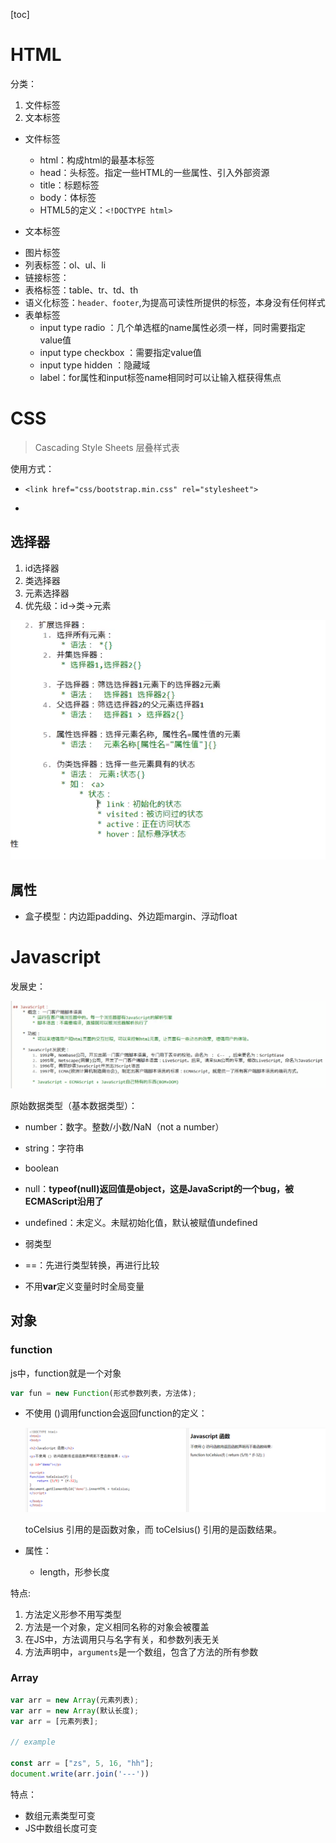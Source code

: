 [toc]

# HTML

分类：
1. 文件标签
2. 文本标签

* 文件标签
    * html：构成html的最基本标签
    * head：头标签。指定一些HTML的一些属性、引入外部资源
    * title：标题标签
    * body：体标签
    * HTML5的定义：``<!DOCTYPE html>``

* 文本标签

<!-- ? -->
* 图片标签
* 列表标签：ol、ul、li
* 链接标签：<a href=""></a>
* 表格标签：table、tr、td、th
* 语义化标签：``header、footer``,为提高可读性所提供的标签，本身没有任何样式
* 表单标签
    * input type radio ：几个单选框的name属性必须一样，同时需要指定value值
    * input type checkbox ：需要指定value值
    * input type hidden ：隐藏域
    * label：for属性和input标签name相同时可以让输入框获得焦点
    
# CSS

> Cascading Style Sheets 层叠样式表

使用方式：

* ``<link href="css/bootstrap.min.css" rel="stylesheet">``

* <head>
      <title>Test</title>
       <style>
          @import "css/bootstrap.min.css";
      </style>
  </head>



## 选择器

1. id选择器
2. 类选择器
3. 元素选择器
4. 优先级：id->类->元素

![扩展选择器](image/扩展选择器.png)

## 属性

* 盒子模型：内边距padding、外边距margin、浮动float



# Javascript

发展史：

![JavaScript的发展史](image/JavaScript的发展史.png)

原始数据类型（基本数据类型）：

* number：数字。整数/小数/NaN（not a number）
* string：字符串
* boolean
* null：**typeof(null)返回值是object，这是JavaScript的一个bug，被ECMAScript沿用了**
* undefined：未定义。未赋初始化值，默认被赋值undefined





* 弱类型
* ==：先进行类型转换，再进行比较
* 不用**var**定义变量时时全局变量

## 对象



### function

js中，function就是一个对象

```js
var fun = new Function(形式参数列表，方法体);
```

* 不使用 ()调用function会返回function的定义：

  ![js_function调用](image/js_function调用.png)

  toCelsius 引用的是函数对象，而 toCelsius() 引用的是函数结果。

* 属性：

  * length，形参长度

特点:

1. 方法定义形参不用写类型
2. 方法是一个对象，定义相同名称的对象会被覆盖
3. 在JS中，方法调用只与名字有关，和参数列表无关
4. 方法声明中，``arguments``是一个数组，包含了方法的所有参数



### Array

```js
var arr = new Array(元素列表);
var arr = new Array(默认长度);
var arr = [元素列表];

// example

const arr = ["zs", 5, 16, "hh"];
document.write(arr.join('---'))
```

特点：

* 数组元素类型可变
* JS中数组长度可变

